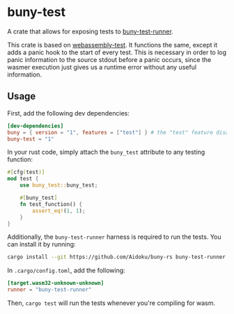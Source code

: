 # buny-test

A crate that allows for exposing tests to [buny-test-runner](../test-runner).

This crate is based on [webassembly-test](https://github.com/matklad/webassembly-test). It functions the same, except it adds a panic hook to the start of every test. This is necessary in order to log panic information to the source stdout before a panic occurs, since the wasmer execution just gives us a runtime error without any useful information.

## Usage

First, add the following dev dependencies:

```toml
[dev-dependencies]
buny = { version = "1", features = ["test"] } # the "test" feature disables the panic handler, allowing tests to be run
buny-test = "1"
```

In your rust code, simply attach the `buny_test` attribute to any testing function:

```rs
#[cfg(test)]
mod test {
	use buny_test::buny_test;

	#[buny_test]
	fn test_function() {
		assert_eq!(1, 1);
	}
}
```

Additionally, the `buny-test-runner` harness is required to run the tests. You can install it by running:

```sh
cargo install --git https://github.com/Aidoku/buny-rs buny-test-runner
```

In `.cargo/config.toml`, add the following:

```toml
[target.wasm32-unknown-unknown]
runner = "buny-test-runner"
```

Then, `cargo test` will run the tests whenever you're compiling for wasm.
